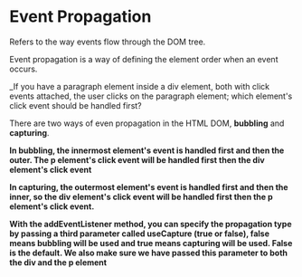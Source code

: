 # Event Propagation

Refers to the way events flow through the DOM tree.

Event propagation is a way of defining the element order when an event occurs.

_If you have a paragraph element inside a div element, both with click events attached, the user clicks on the paragraph element; which element's click event should be handled first?

There are two ways of even propagation in the HTML DOM, **bubbling** and **capturing**.


**In bubbling, the innermost element's event is handled first and then the outer. The p element's click event will be handled first then the div element's click event**

**In capturing, the outermost element's event is handled first and then the inner, so the div element's click event will be handled first then the p element's click event.**

**With the addEventListener method, you can specify the propagation type by passing a third parameter called useCapture (true or false), false means bubbling will be used and true means capturing will be used. False is the default. We also make sure we have passed this parameter to both the div and the p element**


